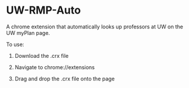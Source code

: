 # UW-RMP-Auto
A chrome extension that automatically looks up professors at UW on the UW myPlan page.

To use:

1) Download the .crx file

2) Navigate to chrome://extensions

3) Drag and drop the .crx file onto the page
